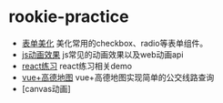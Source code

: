 # rookie-practice

* [表单美化][form] 美化常用的checkbox、radio等表单组件。
* [js动画效果][jsAnimation] js常见的动画效果以及web动画api
* [react练习][react] react练习相关demo
* [vue+高德地图][vue-map] vue+高德地图实现简单的公交线路查询
* [canvas动画]

[form]:https://github.com/mHeartbeats/rookie-practice/blob/master/form-beautify/menu.md
[jsAnimation]:https://github.com/mHeartbeats/rookie-practice/blob/master/js-animations/menu.md
[react]:https://github.com/pokerLife/rookie-practice/tree/master/react
[vue-map]:https://github.com/pokerLife/rookie-practice/tree/master/vue/map

